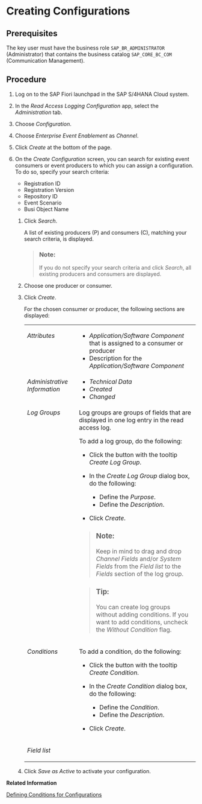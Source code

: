 <!-- loio7f3d5ddd964743d89dce15a9c89cb2eb -->

# Creating Configurations



## Prerequisites

The key user must have the business role `SAP_BR_ADMINISTRATOR` \(Administrator\) that contains the business catalog `SAP_CORE_BC_COM` \(Communication Management\).



## Procedure

1.  Log on to the SAP Fiori launchpad in the SAP S/4HANA Cloud system.

2.  In the *Read Access Logging Configuration* app, select the *Administration* tab.

3.  Choose *Configuration*.

4.  Choose *Enterprise Event Enablement* as *Channel*.

5.  Click *Create* at the bottom of the page.

6.  On the *Create Configuration* screen, you can search for existing event consumers or event producers to which you can assign a configuration. To do so, specify your search criteria:

    -   Registration ID
    -   Registration Version
    -   Repository ID
    -   Event Scenario
    -   Busi Object Name

    1.  Click *Search*.

        A list of existing producers \(P\) and consumers \(C\), matching your search criteria, is displayed.

        > ### Note:  
        > If you do not specify your search criteria and click *Search*, all existing producers and consumers are displayed.

    2.  Choose one producer or consumer.

    3.  Click *Create*.

        For the chosen consumer or producer, the following sections are displayed:


        <table>
        <tr>
        <td valign="top">
        
        *Attributes*


        
        </td>
        <td valign="top">
        
        -   *Application/Software Component* that is assigned to a consumer or producer
        -   Description for the *Application/Software Component*


        
        </td>
        </tr>
        <tr>
        <td valign="top">
        
        *Administrative Information*


        
        </td>
        <td valign="top">
        
        -   *Technical Data*
        -   *Created*
        -   *Changed*


        
        </td>
        </tr>
        <tr>
        <td valign="top">
        
        *Log Groups*


        
        </td>
        <td valign="top">
        
        Log groups are groups of fields that are displayed in one log entry in the read access log.

        To add a log group, do the following:

        -   Click the button with the tooltip *Create Log Group*.
        -   In the *Create Log Group* dialog box, do the following:
            -   Define the *Purpose*.
            -   Define the *Description*.

        -   Click *Create*.

        > ### Note:  
        > Keep in mind to drag and drop *Channel Fields* and/or *System Fields* from the *Field list* to the *Fields* section of the log group.

        > ### Tip:  
        > You can create log groups without adding conditions. If you want to add conditions, uncheck the *Without Condition* flag.


        
        </td>
        </tr>
        <tr>
        <td valign="top">
        
        *Conditions*


        
        </td>
        <td valign="top">
        
        To add a condition, do the following:

        -   Click the button with the tooltip *Create Condition*.
        -   In the *Create Condition* dialog box, do the following:
            -   Define the *Condition*.
            -   Define the *Description*.

        -   Click *Create*.


        
        </td>
        </tr>
        <tr>
        <td valign="top">
        
        *Field list*


        
        </td>
        <td valign="top">
        
         


        
        </td>
        </tr>
        </table>
        
    4.  Click *Save as Active* to activate your configuration.



**Related Information**  


[Defining Conditions for Configurations](defining-conditions-for-configurations-52c115a.md "")

